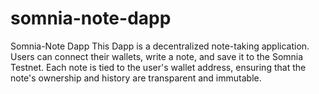 # somnia-note-dapp
Somnia-Note Dapp This Dapp is a decentralized note-taking application. Users can connect their wallets, write a note, and save it to the Somnia Testnet. Each note is tied to the user's wallet address, ensuring that the note's ownership and history are transparent and immutable.
